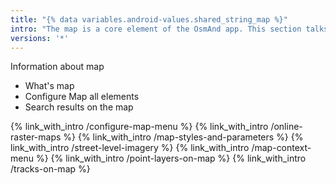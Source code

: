 ```yaml
---
title: "{% data variables.android-values.shared_string_map %}"
intro: "The map is a core element of the OsmAnd app. This section talks about how to obtain map data and how to set up the map appearance."
versions: '*'
---
```

Information about map
- What's map 
- Configure Map all elements
- Search results on the map


{% link_with_intro /configure-map-menu %}
{% link_with_intro /online-raster-maps %}
{% link_with_intro /map-styles-and-parameters %}
{% link_with_intro /street-level-imagery %}
{% link_with_intro /map-context-menu %}
{% link_with_intro /point-layers-on-map %}
{% link_with_intro /tracks-on-map %}
